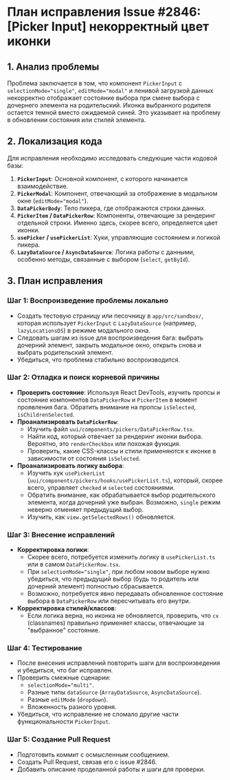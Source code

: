 # План исправления Issue #2846: [Picker Input] некорректный цвет иконки

## 1. Анализ проблемы

Проблема заключается в том, что компонент `PickerInput` с `selectionMode="single"`, `editMode="modal"` и ленивой загрузкой данных некорректно отображает состояние выбора при смене выбора с дочернего элемента на родительский. Иконка выбранного родителя остается темной вместо ожидаемой синей. Это указывает на проблему в обновлении состояния или стилей элемента.

## 2. Локализация кода

Для исправления необходимо исследовать следующие части кодовой базы:

1.  **`PickerInput`**: Основной компонент, с которого начинается взаимодействие.
2.  **`PickerModal`**: Компонент, отвечающий за отображение в модальном окне (`editMode="modal"`).
3.  **`DataPickerBody`**: Тело пикера, где отображаются строки данных.
4.  **`PickerItem` / `DataPickerRow`**: Компоненты, отвечающие за рендеринг отдельной строки. Именно здесь, скорее всего, определяется цвет иконки.
5.  **`usePicker` / `usePickerList`**: Хуки, управляющие состоянием и логикой пикера.
6.  **`LazyDataSource` / `AsyncDataSource`**: Логика работы с данными, особенно методы, связанные с выбором (`select`, `getById`).

## 3. План исправления

### Шаг 1: Воспроизведение проблемы локально

- Создать тестовую страницу или песочницу в `app/src/sandbox/`, которая использует `PickerInput` с `LazyDataSource` (например, `lazyLocationsDS`) в режиме модального окна.
- Следовать шагам из issue для воспроизведения бага: выбрать дочерний элемент, закрыть модальное окно, открыть снова и выбрать родительский элемент.
- Убедиться, что проблема стабильно воспроизводится.

### Шаг 2: Отладка и поиск корневой причины

- **Проверить состояние**: Используя React DevTools, изучить пропсы и состояние компонентов `DataPickerRow` и `PickerItem` в момент проявления бага. Обратить внимание на пропсы `isSelected`, `isChildrenSelected`.
- **Проанализировать `DataPickerRow`**:
    - Изучить файл `uui/components/pickers/DataPickerRow.tsx`.
    - Найти код, который отвечает за рендеринг иконки выбора. Вероятно, это `renderCheckbox` или похожая функция.
    - Проверить, какие CSS-классы и стили применяются к иконке в зависимости от состояния `isSelected`.
- **Проанализировать логику выбора**:
    - Изучить хук `usePickerList` (`uui/components/pickers/hooks/usePickerList.ts`), который, скорее всего, управляет `checked` и `selected` состояниями.
    - Обратить внимание, как обрабатывается выбор родительского элемента, когда дочерний уже выбран. Возможно, `single` режим неверно отменяет предыдущий выбор.
    - Изучить, как `view.getSelectedRows()` обновляется.

### Шаг 3: Внесение исправлений

- **Корректировка логики**:
    - Скорее всего, потребуется изменить логику в `usePickerList.ts` или в самом `DataPickerRow.tsx`.
    - При `selectionMode="single"`, при любом новом выборе нужно убедиться, что предыдущий выбор (будь то родитель или дочерний элемент) полностью сбрасывается.
    - Возможно, потребуется явно передавать обновленное состояние выбора в `DataPickerRow` или пересчитывать его внутри.
- **Корректировка стилей/классов**:
    - Если логика верна, но иконка не обновляется, проверить, что `cx` (classnames) правильно применяет классы, отвечающие за "выбранное" состояние.

### Шаг 4: Тестирование

- После внесения исправлений повторить шаги для воспроизведения и убедиться, что баг исправлен.
- Проверить смежные сценарии:
    - `selectionMode="multi"`.
    - Разные типы `dataSource` (`ArrayDataSource`, `AsyncDataSource`).
    - Разные `editMode` (`dropdown`).
    - Вложенность разного уровня.
- Убедиться, что исправление не сломало другие части функциональности `PickerInput`.

### Шаг 5: Создание Pull Request

- Подготовить коммит с осмысленным сообщением.
- Создать Pull Request, связав его с issue #2846.
- Добавить описание проделанной работы и шаги для проверки.